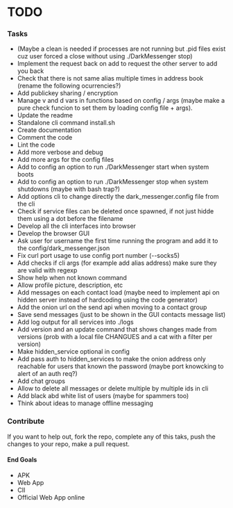 # TODO

### Tasks

- (Maybe a clean is needed if processes are not running but .pid files exist cuz user forced a close without using ./DarkMessenger stop)
- Implement the request back on add to request the other server to add you back
- Check that there is not same alias multiple times in address book (rename the following ocurrencies?)
- Add publickey sharing / encryption
- Manage v and d vars in functions based on config / args (maybe make a pure check funcion to set them by loading config file + args). 
- Update the readme
- Standalone cli command install.sh
- Create documentation
- Comment the code
- Lint the code
- Add more verbose and debug
- Add more args for the config files
- Add to config an option to run ./DarkMessenger start when system boots
- Add to config an option to run ./DarkMessenger stop when system shutdowns (maybe with bash trap?)
- Add options cli to change directly the dark_messenger.config file from the cli
- Check if service files can be deleted once spawned, if not just hidde them using a dot before the filename
- Develop all the cli interfaces into browser
- Develop the browser GUI
- Ask user for username the first time running the program and add it to the config/dark_messenger.json
- Fix curl port usage to use config port number (--socks5)
- Add checks if cli args (for example add alias address) make sure they are valid with regexp
- Show help when not known command
- Allow profile picture, description, etc
- Add messages on each contact load (maybe need to implement api on hidden server instead of hardcoding using the code generator)
- Add the onion url on the send api when moving to a contact group 
- Save send messages (just to be shown in the GUI contacts message list)
- Add log output for all services into ./logs
- Add version and an update command that shows changes made from versions (prob with a local file CHANGUES and a cat with a filter per version)
- Make hidden_service optional in config
- Add pass auth to hidden_services to make the onion address only reachable for users that known the password (maybe port knowcking to alert of an auth req?)
- Add chat groups
- Allow to delete all messages or delete multiple by multiple ids in cli
- Add black abd white list of users (maybe for spammers too)
- Think about ideas to manage offline messaging

### Contribute
If you want to help out, fork the repo, complete any of this taks, push the changes to your repo, make a pull request.  


#### End Goals
- APK
- Web App
- ClI
- Official Web App online
